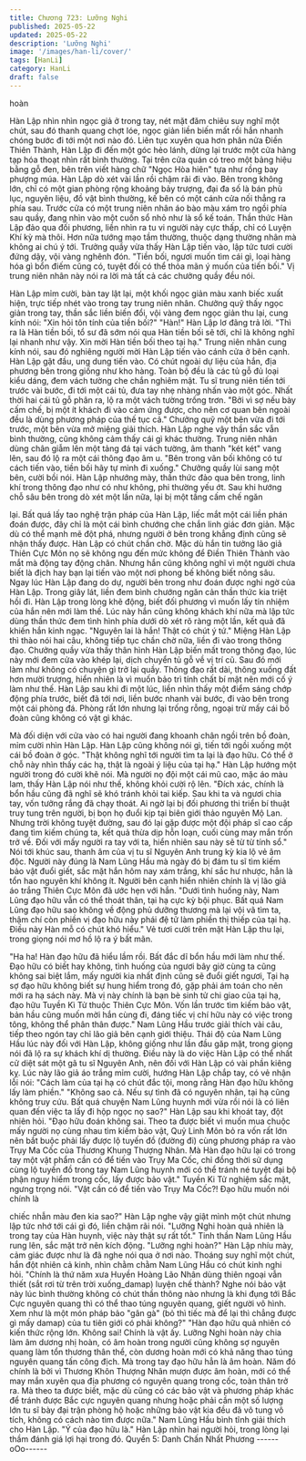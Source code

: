 ```yaml
---
title: Chương 723: Lưỡng Nghi
published: 2025-05-22
updated: 2025-05-22
description: 'Lưỡng Nghi'
image: '/images/han-li/cover/'
tags: [HanLi]
category: HanLi
draft: false
---
```


hoàn

Hàn Lập nhìn nhìn ngọc giả ở trong tay, nét mặt đăm chiêu suy
nghĩ một chút, sau đó thanh quang chợt lóe, ngọc giản liền biến
mất rồi hắn nhanh chóng bước đi tới một nơi nào đó.
Liên tục xuyên qua hơn phân nửa Điền Thiên Thành, Hàn Lập đi
đến một góc hẻo lánh, dừng lại trước một cửa hàng tạp hóa thoạt
nhìn rất bình thường.
Tại trên cửa quán có treo một bảng hiệu bằng gỗ đen, bên trên
viết hàng chữ "Ngọc Hòa hiên" tựa như rồng bay phượng múa.
Hàn Lập dò xét vài lần rồi chậm rãi đi vào.
Bên trong không lớn, chỉ có một gian phòng rộng khoảng bảy
trượng, đại đa số là bán phù lục, nguyên liệu, đồ vật bình thường,
kế bên có một cánh cửa nối thẳng ra phía sau.
Trước cửa có một trung niên nhân áo bào màu xám tro ngồi phía
sau quầy, đang nhìn vào một cuốn sổ nhỏ như là sổ kế toán.
Thần thức Hàn Lập đảo qua đối phương, liền nhìn ra tu vi người
này cực thấp, chỉ có Luyện Khí kỳ mà thôi. Hơn nữa tướng mạo
tầm thường, thuộc dạng thường nhân mà không ai chú ý tới.
Trưởng quầy vừa thấy Hàn Lập tiến vào, lập tức tươi cười đứng
dậy, vội vàng nghênh đón.
"Tiền bối, ngươi muốn tìm cái gì, loại hàng hóa gì bổn điếm cũng
có, tuyệt đối có thể thỏa mãn ý muốn của tiến bối." Vị trung niên
nhân này nói ra lời mà tất cả các chưởng quầy đều nói.

Hàn Lập mỉm cười, bàn tay lật lại, một khối ngọc giản màu xanh
biếc xuất hiện, trực tiếp nhét vào trong tay trung niên nhân.
Chưởng quỹ thấy ngọc giản trong tay, thần sắc liền biến đổi, vội
vàng đem ngọc giản thu lại, cung kính nói:
"Xin hỏi tôn tính của tiền bối?"
"Hàn!" Hàn Lập lơ đãng trả lời.
"Thì ra là Hàn tiền bối, tổ sư đã sớm nói qua Hàn tiền bối sẽ tới,
chỉ là không nghĩ lại nhanh như vậy. Xin mời Hàn tiền bối theo tại
hạ." Trung niên nhân cung kính nói, sau đó nghiêng người mời
Hàn Lập tiến vào cánh cửa ở bên cạnh.
Hàn Lập gật đầu, ung dung tiến vào.
Có chút ngoài dự liệu của hắn, địa phương bên trong giống như
kho hàng. Toàn bộ đều là các tủ gỗ đủ loại kiểu dáng, đem vách
tường che chắn nghiêm mật.
Tu sĩ trung niên tiến tới trước vài bước, đi tới một cái tủ, đưa tay
nhẹ nhàng nhấn vào một góc. Nhất thời hai cái tủ gỗ phân ra, lộ
ra một vách tường trống trơn.
"Bởi vì sợ nếu bày cấm chế, bị một ít khách đi vào cảm ứng được,
cho nên cơ quan bên ngoài đều là dùng phương pháp của thế tục
cả." Chưởng quỹ một bên vừa đi tới trước, một bên vừa mở
miệng giải thích.
Hàn Lập nghe vậy thần sắc vẫn bình thường, cũng không cảm
thấy cái gì khác thường.
Trung niên nhân dùng chân giẫm lên một tảng đá tại vách tường,
âm thanh "két két" vang lên, sau đó lộ ra một cái thông đạo âm u.
"Bên trong vãn bối không có tư cách tiến vào, tiền bối hãy tự mình
đi xuống." Chưởng quầy lùi sang một bên, cười bồi nói. Hàn Lập
nhướng mày, thần thức đảo qua bên trong, linh khí trong thông
đạo như có như không, phi thường yếu ớt. Sau khi hướng chỗ
sâu bên trong dò xét một lần nữa, lại bị một tầng cấm chế ngăn

lại. Bất quá lấy tao nghệ trận pháp của Hàn Lập, liếc mắt một cái
liền phán đoán được, đây chỉ là một cái bình chướng che chắn
linh giác đơn giản. Mặc dù có thể mạnh mẽ đột phá, nhưng người
ở bên trong khẳng định cũng sẽ nhận thấy được.
Hàn Lập có chút chần chờ.
Mặc dù hắn tin tưởng lão giả Thiên Cực Môn nọ sẽ không ngu
đến mức không để Điền Thiên Thành vào mắt mà động tay động
chân. Nhưng hắn cũng không nghĩ vì một người chưa biết là địch
hay bạn lại tiến vào một nơi phong bế không biết nông sâu.
Ngay lúc Hàn Lập đang do dự, người bên trong như đoán được
nghi ngờ của Hàn Lập. Trong giây lát, liền đem bình chướng ngăn
cản thần thức kia triệt hồi đi.
Hàn Lập trong lòng khẽ động, biết đối phương vì muốn lấy tín
nhiệm của hắn nên mới làm thế.
Lúc này hắn cũng không khách khí nữa mà lập tức dùng thần
thức đem tình hình phía dưới dò xét rõ ràng một lần, kết quả đã
khiến hắn kinh ngạc.
"Nguyên lai là hắn! Thật có chút ý tứ."
Miệng Hàn Lập thì thào nói hai câu, không tiếp tục chần chờ nữa,
liền đi vào trong thông đạo.
Chưởng quầy vừa thấy thân hình Hàn Lập biến mất trong thông
đạo, lúc này mới đem cửa vào khép lại, dịch chuyển tủ gỗ về vị trí
cũ. Sau đó mới làm như không có chuyện gì trở lại quầy.
Thông đạo rất dài, thông xuống đất hơn mười trượng, hiển nhiên
là vì muốn bảo trì tính chất bí mật nên mới cố ý làm như thế. Hàn
Lập sau khi đi một lúc, liền nhìn thấy một điểm sáng chớp động
phía trước, biết đã tới nơi, liền bước nhanh vài bước, đi vào bên
trong một cái phòng đá.
Phòng rất lớn nhưng lại trống rỗng, ngoại trừ mấy cái bồ đoàn
cũng không có vật gì khác.

Mà đối diện với cửa vào có hai người đang khoanh chân ngồi trên
bồ đoàn, mỉm cười nhìn Hàn Lập.
Hàn Lập cũng không nói gì, tiến tới ngồi xuống một cái bồ đoàn ở
góc.
"Thật không nghĩ tới người tìm ta lại là đạo hữu. Có thể ở chỗ này
nhìn thấy các hạ, thật là ngoài ý liệu của tại hạ." Hàn Lập hướng
một người trong đó cười khẽ nói.
Mà người nọ đội một cái mũ cao, mặc áo màu lam, thấy Hàn Lập
nói như thế, không khỏi cười rộ lên.
"Đích xác, chính là bổn hầu cũng đã nghĩ sẽ khó tránh khỏi tai
kiếp. Sau khi ta và ngươi chia tay, vốn tưởng rắng đã chạy thoát.
Ai ngờ lại bị đối phương thi triển bí thuật truy tung trên người, bị
bọn họ đuổi kịp tại biên giới thảo nguyên Mộ Lan. Nhưng trời
không tuyệt đường, sau đó lại gặp được một đội pháp sĩ cao cấp
đang tìm kiếm chúng ta, kết quả thừa dịp hỗn loạn, cuối cùng may
mắn trốn trở về. Đối với mấy người ra tay với ta, hiển nhiên sau
này sẽ từ từ tính sổ."
Nói tới khúc sau, thanh âm của vị tu sĩ Nguyên Anh trung kỳ kia lộ
vẻ âm độc.
Người này đúng là Nam Lũng Hầu mà ngày đó bị đám tu sĩ tìm
kiếm bảo vật đuổi giết, sắc mặt hắn hôm nay xám trắng, khí sắc
hư nhược, hẳn là tổn hao nguyên khí không ít.
Người bên cạnh hiển nhiên chính là vị lão giả áo trắng Thiên Cực
Môn đã ước hẹn với hắn.
"Dưới tình huống này, Nam Lũng đạo hữu vẫn có thể thoát thân,
tại hạ cực kỳ bội phục. Bất quá Nam Lũng đạo hữu sao không về
động phủ dưỡng thương mà lại vội vã tìm ta, thậm chí còn phiền
vị đạo hữu này phái đệ tử làm phiền thị thiếp của tại hạ. Điều này
Hàn mỗ có chút khó hiểu." Vẻ tươi cười trên mặt Hàn Lập thu lại,
trong giọng nói mơ hồ lộ ra ý bất mãn.

"Ha ha! Hàn đạo hữu đã hiểu lầm rồi. Bất đắc dĩ bổn hầu mới làm
như thế. Đạo hữu có biết hay không, tình huống của ngươi bây
giờ cùng ta cũng không sai biệt lắm, mấy người kia nhất định
cũng sẽ đuổi giết ngươi, Tại hạ sợ đạo hữu không biết sự hung
hiểm trong đó, gặp phải ám toán cho nên mới ra hạ sách này. Mà
vị này chính là bạn bè sinh tử chi giao của tại hạ, đạo hữu Tuyền
Kì Tử thuộc Thiên Cực Môn. Vốn lần trước tìm kiếm bảo vật, bản
hầu cũng muốn mời hắn cùng đi, đáng tiếc vị chí hữu này có việc
trong tông, không thể phân thân được." Nam Lũng Hầu trước giải
thích vài câu, tiếp theo ngón tay chỉ lão giả bên cạnh giới thiệu.
Thái độ của Nam Lũng Hầu lúc này đối với Hàn Lập, không giống
như lần đầu găp mặt, trong giọng nói đã lộ ra sự khách khí dị
thường.
Điều này là do việc Hàn Lập có thể nhất cử diệt sát một gã tu sĩ
Nguyên Anh, nên đối với Hàn Lập có vài phần kiêng kỵ.
Lúc này lão giả áo trắng mỉm cười, hướng Hàn Lập chắp tay, có
vẻ nhận lỗi nói:
"Cách làm của tại hạ có chút đắc tội, mong rằng Hàn đạo hữu
không lấy làm phiền."
"Không sao cả. Nếu sự tình đã có nguyên nhân, tại hạ cũng
không truy cứu. Bất quá chuyện Nam Lũng huynh mới vừa rồi nói
là có liên quan đến việc ta lấy đi hộp ngọc nọ sao?" Hàn Lập sau
khi khoát tay, đột nhiên hỏi.
"Đạo hữu đoán không sai. Theo ta được biết vì muốn mua chuộc
mấy người nọ cùng nhau tìm kiếm bảo vật, Quỷ Linh Môn bỏ ra
vốn rất lớn nên bắt buộc phải lấy được lộ tuyến đồ (đường đi)
cùng phương pháp ra vào Trụy Ma Cốc của Thương Khung
Thượng Nhân. Mà Hàn đạo hữu lại có trong tay một vật phẩm cần
có để tiến vào Trụy Ma Cốc, chỉ đồng thời sử dụng cùng lộ tuyến
đồ trong tay Nam Lũng huynh mới có thể tránh né tuyệt đại bộ
phận nguy hiểm trong cốc, lấy được bảo vật." Tuyền Ki Tử
nghiệm sắc mặt, ngưng trọng nói.
"Vật cần có để tiến vào Trụy Ma Cốc?! Đạo hữu muốn nói chính là

chiếc nhẫn màu đen kia sao?" Hàn Lập nghe vậy giật mình một
chút nhưng lập tức nhớ tới cái gì đó, liền chậm rãi nói.
"Lưỡng Nghi hoàn quả nhiên là trong tay của Hàn huynh, việc này
thật sự rất tốt." Tinh thần Nam Lũng Hầu rung lên, sắc mặt trở
nên kích động.
"Lưỡng nghi hoàn?" Hàn Lập nhíu mày, cảm giác được như là đã
nghe nói qua ở nơi nào. Thoáng suy nghĩ một chút, hắn đột nhiên
cả kinh, nhìn chằm chằm Nam Lũng Hầu có chút kinh nghi hỏi.
"Chính là thứ năm xưa Huyền Hoàng Lão Nhân dùng thiên ngoại
vẫn thiết (sắt rơi từ trên trời xuống_damap) luyện chế thành?
Nghe nói bảo vật này lúc bình thường không có chút thần thông
nào nhưng là khi đụng tới Bắc Cực nguyên quang thì có thể thao
túng nguyên quang, giết người vô hình. Xem như là một món
pháp bảo "gân gà" (bỏ thì tiếc mà để lại thì chẳng được gì mấy damap) của tu tiên giới có phải không?"
"Hàn đạo hữu quả nhiên có kiến thức rộng lớn. Không sai! Chính
là vật ấy. Lưỡng Nghi hoàn này chia làm âm dương nhị hoàn, có
âm hoàn trong người cũng không sợ nguyên quang làm tổn
thương thân thể, còn dương hoàn mới có khả năng thao túng
nguyên quang tấn công địch. Mà trong tay đạo hữu hẳn là âm
hoàn. Năm đó chính là bởi vì Thương Khôn Thượng Nhân mượn
được âm hoàn, mới có thể may mắn xuyên qua địa phương có
nguyên quang trong cốc, toàn thân trở ra. Mà theo ta được biết,
mặc dù cũng có các bảo vật và phương pháp khác để tránh được
Bắc cực nguyên quang nhưng hoặc phải cần một số lượng lớn tu
sĩ bày đại trận phòng hộ hoặc những bảo vật kia đều đã vô tung
vô tích, không có cách nào tìm được nữa." Nam Lũng Hầu bình
tĩnh giải thích cho Hàn Lập.
"Ý của đạo hữu là." Hàn Lập nhìn hai người hỏi, trong lòng lại
thầm đánh giá lợi hại trong đó.
Quyển 5: Danh Chấn Nhất Phương
------oOo------
